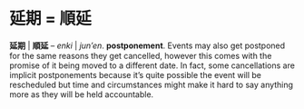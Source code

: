 # 延期 = 順延

**延期** | **順延** – *enki* | *jun’en*. **postponement**. Events may also get postponed for the same reasons they get cancelled, however this comes with the promise of it being moved to a different date. In fact, some cancellations are implicit postponements because it’s quite possible the event will be rescheduled but time and circumstances might make it hard to say anything more as they will be held accountable.
